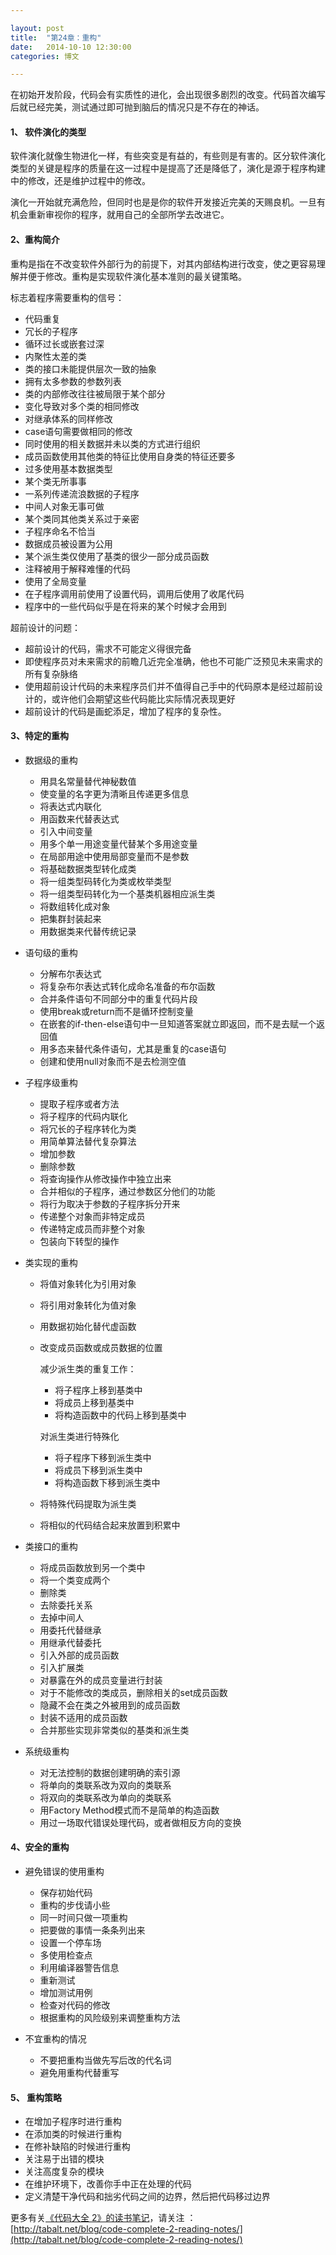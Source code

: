 ```yaml
---

layout: post
title:  "第24章：重构"
date:   2014-10-10 12:30:00
categories: 博文

---
```


在初始开发阶段，代码会有实质性的进化，会出现很多剧烈的改变。代码首次编写后就已经完美，测试通过即可抛到脑后的情况只是不存在的神话。


#### 1、	软件演化的类型

软件演化就像生物进化一样，有些突变是有益的，有些则是有害的。区分软件演化类型的关键是程序的质量在这一过程中是提高了还是降低了，演化是源于程序构建中的修改，还是维护过程中的修改。

演化一开始就充满危险，但同时也是是你的软件开发接近完美的天赐良机。一旦有机会重新审视你的程序，就用自己的全部所学去改进它。


#### 2、重构简介

重构是指在不改变软件外部行为的前提下，对其内部结构进行改变，使之更容易理解并便于修改。重构是实现软件演化基本准则的最关键策略。

标志着程序需要重构的信号：

* 代码重复
* 冗长的子程序
* 循环过长或嵌套过深
* 内聚性太差的类
* 类的接口未能提供层次一致的抽象
* 拥有太多参数的参数列表
* 类的内部修改往往被局限于某个部分
* 变化导致对多个类的相同修改
* 对继承体系的同样修改
* case语句需要做相同的修改
* 同时使用的相关数据并未以类的方式进行组织
* 成员函数使用其他类的特征比使用自身类的特征还要多
* 过多使用基本数据类型
* 某个类无所事事
* 一系列传递流浪数据的子程序
* 中间人对象无事可做
* 某个类同其他类关系过于亲密
* 子程序命名不恰当
* 数据成员被设置为公用
* 某个派生类仅使用了基类的很少一部分成员函数
* 注释被用于解释难懂的代码
* 使用了全局变量
* 在子程序调用前使用了设置代码，调用后使用了收尾代码
* 程序中的一些代码似乎是在将来的某个时候才会用到

超前设计的问题：

* 超前设计的代码，需求不可能定义得很完备
* 即使程序员对未来需求的前瞻几近完全准确，他也不可能广泛预见未来需求的所有复杂脉络
* 使用超前设计代码的未来程序员们并不值得自己手中的代码原本是经过超前设计的，或许他们会期望这些代码能比实际情况表现更好
* 超前设计的代码是画蛇添足，增加了程序的复杂性。


#### 3、特定的重构

* 数据级的重构

	* 用具名常量替代神秘数值
	* 使变量的名字更为清晰且传递更多信息
	* 将表达式内联化
	* 用函数来代替表达式
	* 引入中间变量
	* 用多个单一用途变量代替某个多用途变量
	* 在局部用途中使用局部变量而不是参数
	* 将基础数据类型转化成类
	* 将一组类型码转化为类或枚举类型
	* 将一组类型码转化为一个基类机器相应派生类
	* 将数组转化成对象
	* 把集群封装起来
	* 用数据类来代替传统记录

* 语句级的重构

	* 分解布尔表达式
	* 将复杂布尔表达式转化成命名准备的布尔函数
	* 合并条件语句不同部分中的重复代码片段
	* 使用break或return而不是循环控制变量
	* 在嵌套的if-then-else语句中一旦知道答案就立即返回，而不是去赋一个返回值
	* 用多态来替代条件语句，尤其是重复的case语句
	* 创建和使用null对象而不是去检测空值

* 子程序级重构

	* 提取子程序或者方法
	* 将子程序的代码内联化
	* 将冗长的子程序转化为类
	* 用简单算法替代复杂算法
	* 增加参数
	* 删除参数
	* 将查询操作从修改操作中独立出来
	* 合并相似的子程序，通过参数区分他们的功能
	* 将行为取决于参数的子程序拆分开来
	* 传递整个对象而非特定成员
	* 传递特定成员而非整个对象
	* 包装向下转型的操作

* 类实现的重构

	* 将值对象转化为引用对象
	* 将引用对象转化为值对象
	* 用数据初始化替代虚函数
	* 改变成员函数或成员数据的位置
	
		减少派生类的重复工作：
	
		* 将子程序上移到基类中
		* 将成员上移到基类中
		* 将构造函数中的代码上移到基类中
	
		对派生类进行特殊化
	
		* 将子程序下移到派生类中
		* 将成员下移到派生类中
		* 将构造函数下移到派生类中
	
	* 将特殊代码提取为派生类
	* 将相似的代码结合起来放置到积累中


* 类接口的重构

	* 将成员函数放到另一个类中
	* 将一个类变成两个
	* 删除类
	* 去除委托关系
	* 去掉中间人
	* 用委托代替继承
	* 用继承代替委托
	* 引入外部的成员函数
	* 引入扩展类
	* 对暴露在外的成员变量进行封装
	* 对于不能修改的类成员，删除相关的set成员函数
	* 隐藏不会在类之外被用到的成员函数
	* 封装不适用的成员函数
	* 合并那些实现非常类似的基类和派生类


* 系统级重构

	* 对无法控制的数据创建明确的索引源
	* 将单向的类联系改为双向的类联系
	* 将双向的类联系改为单向的类联系
	* 用Factory Method模式而不是简单的构造函数
	* 用过一场取代错误处理代码，或者做相反方向的变换


#### 4、安全的重构

* 避免错误的使用重构
	
	* 保存初始代码
	* 重构的步伐请小些
	* 同一时间只做一项重构
	* 把要做的事情一条条列出来
	* 设置一个停车场
	* 多使用检查点
	* 利用编译器警告信息
	* 重新测试
	* 增加测试用例
	* 检查对代码的修改
	* 根据重构的风险级别来调整重构方法

* 不宜重构的情况

	* 不要把重构当做先写后改的代名词
	* 避免用重构代替重写


#### 5、 重构策略

* 在增加子程序时进行重构
* 在添加类的时候进行重构
* 在修补缺陷的时候进行重构
* 关注易于出错的模块
* 关注高度复杂的模块
* 在维护环境下，改善你手中正在处理的代码
* 定义清楚干净代码和拙劣代码之间的边界，然后把代码移过边界


更多有关[《代码大全 2》的读书笔记](http://tabalt.net/blog/code-complete-2-reading-notes/)，请关注 ：  
[http://tabalt.net/blog/code-complete-2-reading-notes/](http://tabalt.net/blog/code-complete-2-reading-notes/)




